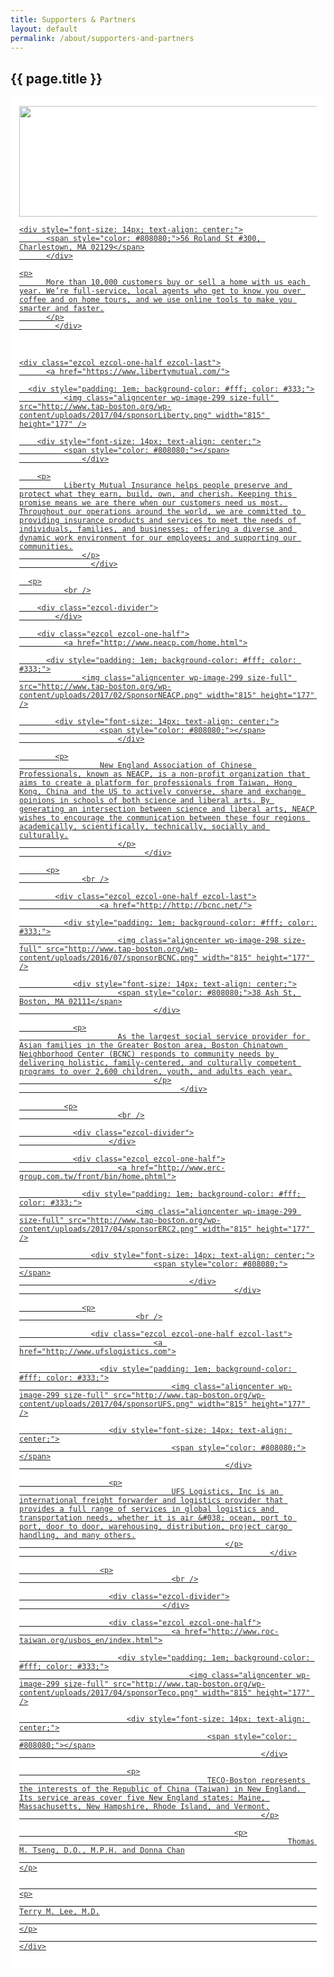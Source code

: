 ```yaml
---
title: Supporters & Partners
layout: default
permalink: /about/supporters-and-partners
---
```


## {{ page.title }}

<div class="ezcol ezcol-one-half">
  <a href="https://www.redfin.com/city/1826/MA/Boston">

  <div style="padding: 1em; background-color: #fff; color: #333;">
      <img class="aligncenter wp-image-299 size-full" src="http://www.tap-boston.org/wp-content/uploads/2016/07/sponsorRedfin.png" width="815" height="177" />

    <div style="font-size: 14px; text-align: center;">
          <span style="color: #808080;">56 Roland St #300, Charlestown, MA 02129</span>
	      </div>

    <p>
          More than 10,000 customers buy or sell a home with us each year. We’re full-service, local agents who get to know you over coffee and on home tours, and we use online tools to make you smarter and faster.
	      </p>
	        </div>

  <p>
      <br/>

    <div class="ezcol ezcol-one-half ezcol-last">
          <a href="https://www.libertymutual.com/">

      <div style="padding: 1em; background-color: #fff; color: #333;">
              <img class="aligncenter wp-image-299 size-full" src="http://www.tap-boston.org/wp-content/uploads/2017/04/sponsorLiberty.png" width="815" height="177" />

        <div style="font-size: 14px; text-align: center;">
	          <span style="color: #808080;"></span>
		          </div>

        <p>
	          Liberty Mutual Insurance helps people preserve and protect what they earn, build, own, and cherish. Keeping this promise means we are there when our customers need us most. Throughout our operations around the world, we are committed to providing insurance products and services to meet the needs of individuals, families, and businesses; offering a diverse and dynamic work environment for our employees; and supporting our communities.
		          </p>
			        </div>

      <p>
              <br />

        <div class="ezcol-divider">
	        </div>

        <div class="ezcol ezcol-one-half">
	          <a href="http://www.neacp.com/home.html">

          <div style="padding: 1em; background-color: #fff; color: #333;">
	              <img class="aligncenter wp-image-299 size-full" src="http://www.tap-boston.org/wp-content/uploads/2017/02/SponsorNEACP.png" width="815" height="177" />

            <div style="font-size: 14px; text-align: center;">
	                  <span style="color: #808080;"></span>
			              </div>

            <p>
	                  New England Association of Chinese Professionals, known as NEACP, is a non-profit organization that aims to create a platform for professionals from Taiwan, Hong Kong, China and the US to actively converse, share and exchange opinions in schools of both science and liberal arts. By generating an intersection between science and liberal arts, NEACP wishes to encourage the communication between these four regions academically, scientifically, technically, socially and culturally.
			              </p>
				                </div>

          <p>
	              <br />

            <div class="ezcol ezcol-one-half ezcol-last">
	                  <a href="http://http://bcnc.net/">

              <div style="padding: 1em; background-color: #fff; color: #333;">
	                      <img class="aligncenter wp-image-298 size-full" src="http://www.tap-boston.org/wp-content/uploads/2016/07/sponsorBCNC.png" width="815" height="177" />

                <div style="font-size: 14px; text-align: center;">
		                  <span style="color: #808080;">38 Ash St, Boston, MA 02111</span>
				                  </div>

                <p>
		                  As the largest social service provider for Asian families in the Greater Boston area, Boston Chinatown Neighborhood Center (BCNC) responds to community needs by delivering holistic, family-centered, and culturally competent programs to over 2,600 children, youth, and adults each year.
				                  </p>
						                </div>

              <p>
	                      <br />

                <div class="ezcol-divider">
		                </div>

                <div class="ezcol ezcol-one-half">
		                  <a href="http://www.erc-group.com.tw/front/bin/home.phtml">

                  <div style="padding: 1em; background-color: #fff; color: #333;">
		                      <img class="aligncenter wp-image-299 size-full" src="http://www.tap-boston.org/wp-content/uploads/2017/04/sponsorERC2.png" width="815" height="177" />

                    <div style="font-size: 14px; text-align: center;">
		                          <span style="color: #808080;"></span>
					                      </div>
							                        </div>

                  <p>
		                      <br />

                    <div class="ezcol ezcol-one-half ezcol-last">
		                          <a href="http://www.ufslogistics.com">

                      <div style="padding: 1em; background-color: #fff; color: #333;">
		                              <img class="aligncenter wp-image-299 size-full" src="http://www.tap-boston.org/wp-content/uploads/2017/04/sponsorUFS.png" width="815" height="177" />

                        <div style="font-size: 14px; text-align: center;">
			                          <span style="color: #808080;"></span>
						                          </div>

                        <p>
			                          UFS Logistics, Inc is an international freight forwarder and logistics provider that provides a full range of services in global logistics and transportation needs, whether it is air &#038; ocean, port to port, door to door, warehousing, distribution, project cargo handling, and many others.
						                          </p>
									                        </div>

                      <p>
		                              <br />

                        <div class="ezcol-divider">
			                        </div>

                        <div class="ezcol ezcol-one-half">
			                          <a href="http://www.roc-taiwan.org/usbos_en/index.html">

                          <div style="padding: 1em; background-color: #fff; color: #333;">
			                              <img class="aligncenter wp-image-299 size-full" src="http://www.tap-boston.org/wp-content/uploads/2017/04/sponsorTeco.png" width="815" height="177" />

                            <div style="font-size: 14px; text-align: center;">
			                                  <span style="color: #808080;"></span>
							                              </div>

                            <p>
			                                  TECO-Boston represents the interests of the Republic of China (Taiwan) in New England. Its service areas cover five New England states: Maine, Massachusetts, New Hampshire, Rhode Island, and Vermont.
							                              </p>

												    <p>
															    Thomas M. Tseng, D.O., M.P.H. and Donna Chan
															    	      	         </p>

																				    <p>
																							    Terry M. Lee, M.D.
																							    	     	      </p>
																									                                </div>